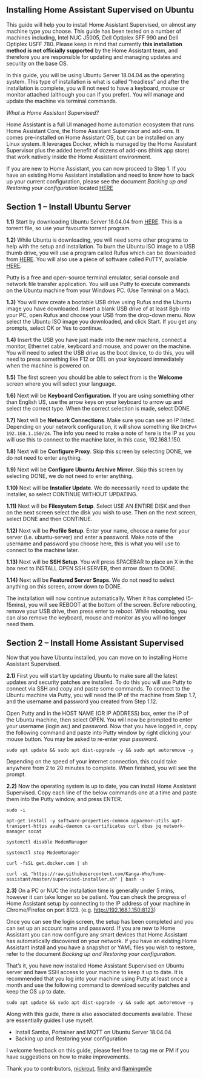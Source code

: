 ## Installing Home Assistant Supervised on Ubuntu

This guide will help you to install Home Assistant Supervised, on almost any machine type you choose. This guide has been tested on a number of machines including, Intel NUC J5005, Dell Optiplex SFF 990 and Dell Optiplex USFF 780. Please keep in mind that currently **this installation method is not officially supported** by the Home Assistant team, and therefore you are responsible for updating and managing updates and security on the base OS.

In this guide, you will be using Ubuntu Server 18.04.04 as the operating system. This type of installation is what is called “headless” and after the installation is complete, you will not need to have a keyboard, mouse or monitor attached (although you can if you prefer). You will manage and update the machine via terminal commands.

*What is Home Assistant Supervised?*

Home Assistant is a full UI managed home automation ecosystem that runs Home Assistant Core, the Home Assistant Supervisor and add-ons. It comes pre-installed on Home Assistant OS, but can be installed on any Linux system. It leverages Docker, which is managed by the Home Assistant Supervisor plus the added benefit of dozens of add-ons (think app store) that work natively inside the Home Assistant environment.

If you are new to Home Assistant, you can now proceed to Step 1. If you have an existing Home Assistant installation and need to know how to back up your current configuration, please see the document  *Backing up and Restoring your configuration* located  [HERE](https://github.com/Kanga-Who/home-assistant)

## Section 1 – Install Ubuntu Server

**1.1)** Start by downloading Ubuntu Server 18.04.04 from [HERE](https://ubuntu.com/download/alternative-downloads). This is a torrent file, so use your favourite torrent program.

**1.2)** While Ubuntu is downloading, you will need some other programs to help with the setup and installation. To burn the Ubuntu ISO image to a USB thumb drive, you will use a program called Rufus which can be downloaded from [HERE](https://releases.ubuntu.com/20.04/). You will also use a piece of software called PuTTY, available [HERE](https://www.chiark.greenend.org.uk/~sgtatham/putty/latest.html). 

Putty is a free and open-source terminal emulator, serial console and network file transfer application. You will use Putty to execute commands on the Ubuntu machine from your Windows PC. (Use Terminal on a Mac).

**1.3)** You will now create a bootable USB drive using Rufus and the Ubuntu image you have downloaded. Insert a blank USB drive of at least 8gb into your PC, open Rufus and choose your USB from the drop-down menu. Now select the Ubuntu ISO image you downloaded, and click Start. If you get any prompts, select OK or Yes to continue.

**1.4)** Insert the USB you have just made into the new machine, connect a monitor, Ethernet cable, keyboard and mouse, and power on the machine. You will need to select the USB drive as the boot device, to do this, you will need to press something like F12 or DEL on your keyboard immediately when the machine is powered on.

**1.5)** The first screen you should be able to select from is the **Welcome** screen where you will select your language.

**1.6)** Next will be **Keyboard Configuration**. If you are using something other than English US, use the arrow keys on your keyboard to arrow up and select the correct type. When the correct selection is made, select DONE.

**1.7)** Next will be **Network Connections**. Make sure you can see an IP listed. Depending on your network configuration, it will show something like `DHCPv4 192.168.1.150/24`. The info you need to make a note of here is the IP as you will use this to connect to the machine later, in this case, 192.168.1.150.

**1.8)** Next will be **Configure Proxy**. Skip this screen by selecting DONE, we do not need to enter anything.

**1.9)** Next will be **Configure Ubuntu Archive Mirror**. Skip this screen by selecting DONE, we do not need to enter anything.

**1.10)** Next will be **Installer Update**. We do necessarily need to update the installer, so select CONTINUE WITHOUT UPDATING.

**1.11)** Next will be **Filesystem Setup**. Select USE AN ENTIRE DISK and then on the next screen select the disk you wish to use. Then on the next screen, select DONE and then CONTINUE.

**1.12)** Next will be **Profile Setup**. Enter your name, choose a name for your server (i.e. ubuntu-server) and enter a password. Make note of the username and password you choose here, this is what you will use to connect to the machine later.

**1.13)** Next will be **SSH Setup**. You will press SPACEBAR to place an X in the box next to INSTALL OPEN SSH SERVER, then arrow down to DONE.

**1.14)** Next will be **Featured Server Snaps**. We do not need to select anything on this screen, arrow down to DONE. 

The installation will now continue automatically. When it has completed (5-15mins), you will see REBOOT at the bottom of the screen. Before rebooting, remove your USB drive, then press enter to reboot. While rebooting, you can also remove the keyboard, mouse and monitor as you will no longer need them.

## Section 2 – Install Home Assistant Supervised

Now that you have Ubuntu installed, you can move on to installing Home Assistant Supervised.

**2.1)** First you will start by updating Ubuntu to make sure all the latest updates and security patches are installed. To do this you will use Putty to connect via SSH and copy and paste some commands. To connect to the Ubuntu machine via Putty, you will need the IP of the machine from Step 1.7, and the username and password you created from Step 1.12.

Open Putty and in the HOST NAME (OR IP ADDRESS) box, enter the IP of the Ubuntu machine, then select OPEN. You will now be prompted to enter your username (login as:) and password. Now that you have logged in, copy the following command and paste into Putty window by right clicking your mouse button. You may be asked to re-enter your password.
```
sudo apt update && sudo apt dist-upgrade -y && sudo apt autoremove -y
```
Depending on the speed of your internet connection, this could take anywhere from 2 to 20 minutes to complete. When finished, you will see the prompt.

**2.2)** Now the operating system is up to date, you can install Home Assistant Supervised. Copy each line of the below commands one at a time and paste them into the Putty window, and press ENTER.
```
sudo -i

apt-get install -y software-properties-common apparmor-utils apt-transport-https avahi-daemon ca-certificates curl dbus jq network-manager socat

systemctl disable ModemManager

systemctl stop ModemManager

curl -fsSL get.docker.com | sh

curl -sL "https://raw.githubusercontent.com/Kanga-Who/home-assistant/master/supervised-installer.sh" | bash -s
```

**2.3)** On a PC or NUC the installation time is generally under 5 mins, however it can take longer so be patient. You can check the progress of Home Assistant setup by connecting to the IP address of your machine in Chrome/Firefox on port 8123. (e.g. http://192.168.1.150:8123) 

Once you can see the login screen, the setup has been completed and you can set up an account name and password. If you are new to Home Assistant you can now configure any smart devices that Home Assistant has automatically discovered on your network. If you have an existing Home Assistant install and you have a snapshot or YAML files you wish to restore, refer to the document *Backing up and Restoring your configuration.*

That’s it, you have now installed Home Assistant Supervised on Ubuntu server and have SSH access to your machine to keep it up to date. It is recommended that you log into your machine using Putty at least once a month and use the following command to download security patches and keep the OS up to date.
```
sudo apt update && sudo apt dist-upgrade -y && sudo apt autoremove –y
```
Along with this guide, there is also associated documents available. These are essentially guides I use myself.

- Install Samba, Portainer and MQTT on Ubuntu Server 18.04.04
- Backing up and Restoring your configuration

I welcome feedback on this guide, please feel free to tag me or PM if you have suggestions on how to make improvements.

Thank you to contributors, [nickrout](https://community.home-assistant.io/u/nickrout/), [finity](https://community.home-assistant.io/u/finity) and [flamingm0e](https://community.home-assistant.io/u/flamingm0e)
